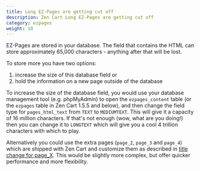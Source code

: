 ```yaml
---
title: Long EZ-Pages are getting cut off
description: Zen Cart Long EZ-Pages are getting cut off
category: ezpages
weight: 10
---
```

EZ-Pages are stored in your database. The field that contains the HTML can store approximately 65,000 characters - anything after that will be lost.

To store more you have two options:
1. increase the size of this database field or
2. hold the information on a new page outside of the database

To increase the size of the database field, you would use your database management tool (e.g. phpMyAdmin) to open the `ezpages_content` table (or the `ezpages` table in Zen Cart 1.5.5 and below), and then change the field type for `pages_html_text` from `TEXT` to `MEDIUMTEXT`. This will give it a capacity of 16 million characters. If that's not enough (wow, what are you doing!) then you can change it to `LONGTEXT` which will give you a cool 4 trillion characters with which to play.

Alternatively you could use the extra pages (`page_2`, `page_3` and `page_4`) which are shipped with Zen Cart and customize them as described in 
[title change for page_X](/user/new_user_topics/title_change_for_page_x/). This would be slightly more complex, but offer quicker performance and more flexibility.
